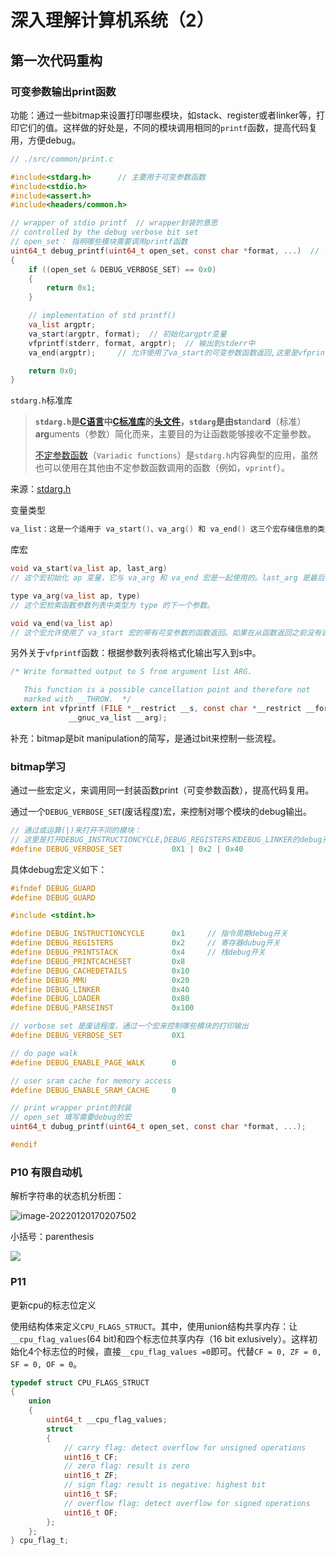 # 深入理解计算机系统（2）

## 第一次代码重构

### 可变参数输出print函数

功能：通过一些bitmap来设置打印哪些模块，如stack、register或者linker等，打印它们的值。这样做的好处是，不同的模块调用相同的`printf`函数，提高代码复用，方便debug。

```c
// ./src/common/print.c

#include<stdarg.h>   	// 主要用于可变参数函数
#include<stdio.h>
#include<assert.h>
#include<headers/common.h>

// wrapper of stdio printf  // wrapper封装的意思
// controlled by the debug verbose bit set
// open_set： 指明哪些模块需要调用printf函数
uint64_t debug_printf(uint64_t open_set, const char *format, ...)  // 可变参数函数
{
    if ((open_set & DEBUG_VERBOSE_SET) == 0x0)
    {
        return 0x1;
    }

    // implementation of std printf()
    va_list argptr;
    va_start(argptr, format);  // 初始化argptr变量
    vfprintf(stderr, format, argptr);  // 输出到stderr中
    va_end(argptr);		// 允许使用了va_start的可变参数函数返回,这里是vfprintf函数

    return 0x0;
}
```

`stdarg.h`标准库

>
>
>**`stdarg.h`**是[C语言](https://zh.wikipedia.org/wiki/C語言)中[C标准库](https://zh.wikipedia.org/wiki/C標準函式庫)的[头文件](https://zh.wikipedia.org/wiki/標頭檔)，`stdarg`是由**st**andar**d**（标准） **arg**uments（参数）简化而来，主要目的为让函数能够接收不定量参数。
>
>[不定参数函数](https://zh.wikipedia.org/wiki/不定參數函式)（`Variadic functions`）是`stdarg.h`内容典型的应用，虽然也可以使用在其他由不定参数函数调用的函数（例如，`vprintf`）。

来源：[stdarg.h](https://zh.wikipedia.org/wiki/Stdarg.h)

变量类型

```c
va_list：这是一个适用于 va_start()、va_arg() 和 va_end() 这三个宏存储信息的类型。
```

库宏

```c
void va_start(va_list ap, last_arg)
// 这个宏初始化 ap 变量，它与 va_arg 和 va_end 宏是一起使用的。last_arg 是最后一个传递给函数的已知的固定参数，即省略号之前的参数。

type va_arg(va_list ap, type)
// 这个宏检索函数参数列表中类型为 type 的下一个参数。

void va_end(va_list ap)
// 这个宏允许使用了 va_start 宏的带有可变参数的函数返回。如果在从函数返回之前没有调用 va_end，则结果为未定义。    
```

另外关于`vfprintf`函数：根据参数列表将格式化输出写入到s中。

```c
/* Write formatted output to S from argument list ARG.

   This function is a possible cancellation point and therefore not
   marked with __THROW.  */
extern int vfprintf (FILE *__restrict __s, const char *__restrict __format,
		     __gnuc_va_list __arg);
```



补充：bitmap是bit manipulation的简写，是通过bit来控制一些流程。

### bitmap学习

通过一些宏定义，来调用同一封装函数print（可变参数函数），提高代码复用。

通过一个`DEBUG_VERBOSE_SET`(废话程度)宏，来控制对哪个模块的debug输出。

```c
// 通过或运算(|)来打开不同的模块：
// 这里是打开DEBUG_INSTRUCTIONCYCLE,DEBUG_REGISTERS和DEBUG_LINKER的debug开关
#define DEBUG_VERBOSE_SET           0X1 | 0x2 | 0x40
```

具体debug宏定义如下：

```c
#ifndef DEBUG_GUARD
#define DEBUG_GUARD

#include <stdint.h>

#define DEBUG_INSTRUCTIONCYCLE      0x1		// 指令周期debug开关
#define DEBUG_REGISTERS             0x2		// 寄存器dubug开关		
#define DEBUG_PRINTSTACK            0x4		// 栈debug开关
#define DEBUG_PRINTCACHESET         0x8
#define DEBUG_CACHEDETAILS          0x10
#define DEBUG_MMU                   0x20
#define DEBUG_LINKER                0x40
#define DEBUG_LOADER                0x80
#define DEBUG_PARSEINST             0x100

// vorbose set 是废话程度，通过一个宏来控制哪些模块的打印输出
#define DEBUG_VERBOSE_SET           0X1  

// do page walk
#define DEBUG_ENABLE_PAGE_WALK      0

// user sram cache for memory access
#define DEBUG_ENABLE_SRAM_CACHE     0

// print wrapper print的封装
// open_set 填写需要debug的宏
uint64_t dubug_printf(uint64_t open_set, const char *format, ...);

#endif
```

### P10 有限自动机



解析字符串的状态机分析图：

![image-20220120170207502](https://raw.githubusercontent.com/shizhengLi/image_bed_01/main/img/image-20220120170207502.png)



小括号：parenthesis

![ ](https://raw.githubusercontent.com/shizhengLi/image_bed_01/main/img/image-20220108183234342.png)

### P11

更新cpu的标志位定义

使用结构体来定义`CPU_FLAGS_STRUCT`。其中，使用union结构共享内存：让`__cpu_flag_values`(64 bit)和四个标志位共享内存（16 bit exlusively）。这样初始化4个标志位的时候，直接`__cpu_flag_values =0`即可。代替`CF = 0, ZF = 0, SF = 0, OF = 0`。

```c
typedef struct CPU_FLAGS_STRUCT
{
    union
    {
        uint64_t __cpu_flag_values;
        struct 
        {
            // carry flag: detect overflow for unsigned operations
            uint16_t CF;
            // zero flag: result is zero
            uint16_t ZF;
            // sign flag: result is negative: highest bit
            uint16_t SF;
            // overflow flag: detect overflow for signed operations
            uint16_t OF;
        }; 
    };   
} cpu_flag_t;
```

